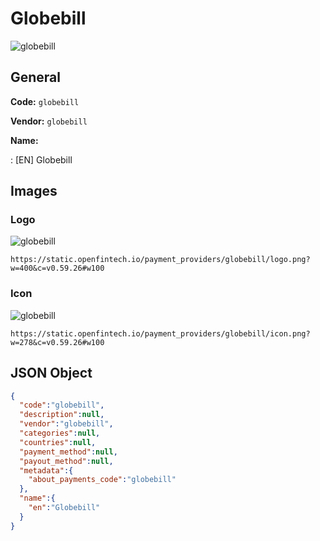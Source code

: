 
# Globebill 
![globebill](https://static.openfintech.io/payment_providers/globebill/logo.png?w=400&c=v0.59.26#w100)  

## General 
 
**Code:** `globebill` 
 
**Vendor:** `globebill` 
 
**Name:** 
 
:	[EN] Globebill 
 

## Images 

### Logo 
 
![globebill](https://static.openfintech.io/payment_providers/globebill/logo.png?w=400&c=v0.59.26#w100)  

```
https://static.openfintech.io/payment_providers/globebill/logo.png?w=400&c=v0.59.26#w100
```  

### Icon 
 
![globebill](https://static.openfintech.io/payment_providers/globebill/icon.png?w=278&c=v0.59.26#w100)  

```
https://static.openfintech.io/payment_providers/globebill/icon.png?w=278&c=v0.59.26#w100
```  

## JSON Object 

```json
{
  "code":"globebill",
  "description":null,
  "vendor":"globebill",
  "categories":null,
  "countries":null,
  "payment_method":null,
  "payout_method":null,
  "metadata":{
    "about_payments_code":"globebill"
  },
  "name":{
    "en":"Globebill"
  }
}
```  
